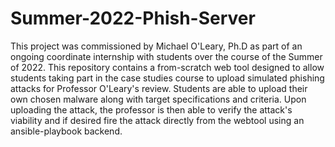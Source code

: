 # Summer-2022-Phish-Server

This project was commissioned by Michael O'Leary, Ph.D as part of an ongoing coordinate internship with students over the course of the Summer of 2022. This repository contains a from-scratch web tool designed to allow students taking part in the case studies course to upload simulated phishing attacks for Professor O'Leary's review. Students are able to upload their own chosen malware along with target specifications and criteria. Upon uploading the attack, the professor is then able to verify the attack's viability and if desired fire the attack directly from the webtool using an ansible-playbook backend.
